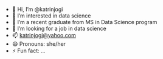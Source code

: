 - 👋 Hi, I’m @katrinjogi
- 👀 I’m interested in data science
- 🌱 I’m a recent graduate from MS in Data Science program
- 💞️ I’m looking for a job in data science
- 📫 katrinjogi@yahoo.com
- 😄 Pronouns: she/her
- ⚡ Fun fact: ...

<!---
katrinjogi/katrinjogi is a ✨ special ✨ repository because its `README.md` (this file) appears on your GitHub profile.
You can click the Preview link to take a look at your changes.
--->
